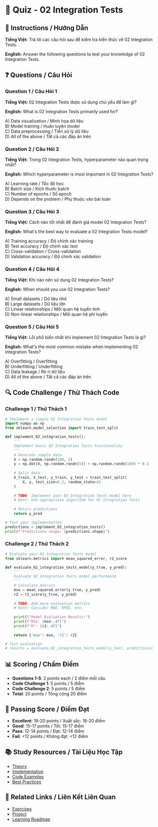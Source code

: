 # 🧠 Quiz - 02 Integration Tests

## 📝 Instructions / Hướng Dẫn

**Tiếng Việt:** Trả lời các câu hỏi sau để kiểm tra kiến thức về 02 Integration Tests.

**English:** Answer the following questions to test your knowledge of 02 Integration Tests.

## ❓ Questions / Câu Hỏi

### Question 1 / Câu Hỏi 1
**Tiếng Việt:** 02 Integration Tests được sử dụng chủ yếu để làm gì?

**English:** What is 02 Integration Tests primarily used for?

A) Data visualization / Minh họa dữ liệu  
B) Model training / Huấn luyện model  
C) Data preprocessing / Tiền xử lý dữ liệu  
D) All of the above / Tất cả các đáp án trên

### Question 2 / Câu Hỏi 2
**Tiếng Việt:** Trong 02 Integration Tests, hyperparameter nào quan trọng nhất?

**English:** Which hyperparameter is most important in 02 Integration Tests?

A) Learning rate / Tốc độ học  
B) Batch size / Kích thước batch  
C) Number of epochs / Số epoch  
D) Depends on the problem / Phụ thuộc vào bài toán

### Question 3 / Câu Hỏi 3
**Tiếng Việt:** Cách nào tốt nhất để đánh giá model 02 Integration Tests?

**English:** What's the best way to evaluate a 02 Integration Tests model?

A) Training accuracy / Độ chính xác training  
B) Test accuracy / Độ chính xác test  
C) Cross-validation / Cross-validation  
D) Validation accuracy / Độ chính xác validation

### Question 4 / Câu Hỏi 4
**Tiếng Việt:** Khi nào nên sử dụng 02 Integration Tests?

**English:** When should you use 02 Integration Tests?

A) Small datasets / Dữ liệu nhỏ  
B) Large datasets / Dữ liệu lớn  
C) Linear relationships / Mối quan hệ tuyến tính  
D) Non-linear relationships / Mối quan hệ phi tuyến

### Question 5 / Câu Hỏi 5
**Tiếng Việt:** Lỗi phổ biến nhất khi implement 02 Integration Tests là gì?

**English:** What's the most common mistake when implementing 02 Integration Tests?

A) Overfitting / Overfitting  
B) Underfitting / Underfitting  
C) Data leakage / Rò rỉ dữ liệu  
D) All of the above / Tất cả các đáp án trên

## 🔍 Code Challenge / Thử Thách Code

### Challenge 1 / Thử Thách 1
```python
# Implement a simple 02 Integration Tests model
import numpy as np
from sklearn.model_selection import train_test_split

def implement_02_integration_tests():
    '''
    Implement basic 02 Integration Tests functionality
    '''
    # Generate sample data
    X = np.random.randn(100, 5)
    y = np.dot(X, np.random.randn(5)) + np.random.randn(100) * 0.1
    
    # Split data
    X_train, X_test, y_train, y_test = train_test_split(
        X, y, test_size=0.2, random_state=42
    )
    
    # TODO: Implement your 02 Integration Tests model here
    # Hint: Use appropriate algorithm for 02 Integration Tests
    
    # Return predictions
    return y_pred

# Test your implementation
predictions = implement_02_integration_tests()
print(f"Predictions shape: {predictions.shape}")
```

### Challenge 2 / Thử Thách 2
```python
# Evaluate your 02 Integration Tests model
from sklearn.metrics import mean_squared_error, r2_score

def evaluate_02_integration_tests_model(y_true, y_pred):
    '''
    Evaluate 02 Integration Tests model performance
    '''
    # Calculate metrics
    mse = mean_squared_error(y_true, y_pred)
    r2 = r2_score(y_true, y_pred)
    
    # TODO: Add more evaluation metrics
    # Hint: Consider MAE, RMSE, etc.
    
    print(f"Model Evaluation Results:")
    print(f"MSE: {mse:.4f}")
    print(f"R²: {r2:.4f}")
    
    return {'mse': mse, 'r2': r2}

# Test evaluation
# results = evaluate_02_integration_tests_model(y_test, predictions)
```

## 📊 Scoring / Chấm Điểm

- **Questions 1-5**: 2 points each / 2 điểm mỗi câu
- **Code Challenge 1**: 5 points / 5 điểm
- **Code Challenge 2**: 5 points / 5 điểm
- **Total**: 20 points / Tổng cộng 20 điểm

## 🎯 Passing Score / Điểm Đạt

- **Excellent**: 18-20 points / Xuất sắc: 18-20 điểm
- **Good**: 15-17 points / Tốt: 15-17 điểm  
- **Pass**: 12-14 points / Đạt: 12-14 điểm
- **Fail**: <12 points / Không đạt: <12 điểm

## 📚 Study Resources / Tài Liệu Học Tập

- [Theory](./THEORY_02_integration_tests.md)
- [Implementation](./IMPLEMENTATION_02_integration_tests.md)
- [Code Examples](./CODE_EXAMPLES_02_integration_tests.md)
- [Best Practices](./BEST_PRACTICES_02_integration_tests.md)

## 🔗 Related Links / Liên Kết Liên Quan

- [Exercises](./EXERCISES_02_integration_tests.md)
- [Project](./PROJECT_02_integration_tests.md)
- [Learning Roadmap](./LEARNING_ROADMAP_02_integration_tests.md)
